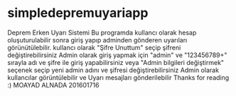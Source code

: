 # simpledepremuyariapp
Deprem Erken Uyarı Sistemi
Bu programda kullancı olarak hesap oluşuturulabilir sonra giriş yapıp adminden gönderen uyarıları görünütülebilir.
kullancı olarak "Şifre Unuttum" seçip şifreni değiştirebilirsiniz
Admin olarak giriş yapmak için "admin" ve "123456789+" sırayla adı ve şifre ile giriş yapabilirsiniz veya "Admin bilgileri değiştirmek" seçenek seçip yeni admin adını ve şifresi değiştirebilirsiniz
Admin olarak kullancılar görüntülebilir ve Uyarı mesajları gönderilebilir
Thanks for reading :)
MOAYAD ALNADA
201601716
